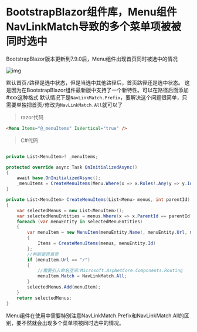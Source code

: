 # BootstrapBlazor组件库，Menu组件NavLinkMatch导致的多个菜单项被被同时选中

BootstrapBlazor版本更新到7.9.0后，Menu组件出现首页同时被选中的情况

![img](https://img2023.cnblogs.com/blog/2902819/202308/2902819-20230805092915947-24017457.png)

默认首页```/```路径是选中状态，但是当选中其他路径后，首页路径还是选中状态。
这是因为在BootstrapBlazor组件最新版中支持了一个新特性。可以在路径后面添加#xxx这种格式
默认情况下是```NavLinkMatch.Prefix```，要解决这个问题很简单，只需要单独把首页```/```修改为```NavLinkMatch.All```就可以了

>razor代码

```html
<Menu Items="@_menuItems" IsVertical="true" />
```

>C#代码

```csharp

private List<MenuItem>? _menuItems;

protected override async Task OnInitializedAsync()
{
    await base.OnInitializedAsync();
    _menuItems = CreateMenuItems(Menu.Where(x => x.Roles!.Any(y => y.Id == RoleId)).OrderBy(x => x.Seq).ToList(), 0);
}

private List<MenuItem> CreateMenuItems(List<Menu> menus, int parentId)
{
    var selectedMenus = new List<MenuItem>();
    var selectedMenuEntities = menus.Where(x => x.ParentId == parentId).ToList();
    foreach (var menuEntity in selectedMenuEntities)
    {
        var menuItem = new MenuItem(menuEntity.Name!, menuEntity.Url, menuEntity.Icon)
        {
            Items = CreateMenuItems(menus, menuEntity.Id)
        };
        //判断是否首页
        if (menuItem.Url == "/")
        {
            //需要引入命名空间:Microsoft.AspNetCore.Components.Routing
            menuItem.Match = NavLinkMatch.All;
        }
        selectedMenus.Add(menuItem);
    }
    return selectedMenus;
}
```

Menu组件在使用中需要特别注意NavLinkMatch.Prefix和NavLinkMatch.All的区别，要不然就会出现多个菜单项被同时选中的情况。